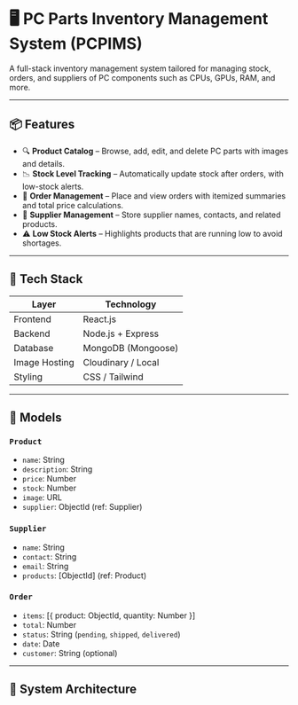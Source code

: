 # 🖥️ PC Parts Inventory Management System (PCPIMS)

A full-stack inventory management system tailored for managing stock, orders, and suppliers of PC components such as CPUs, GPUs, RAM, and more.

---

## 📦 Features

- 🔍 **Product Catalog** – Browse, add, edit, and delete PC parts with images and details.
- 📉 **Stock Level Tracking** – Automatically update stock after orders, with low-stock alerts.
- 🛒 **Order Management** – Place and view orders with itemized summaries and total price calculations.
- 📇 **Supplier Management** – Store supplier names, contacts, and related products.
- ⚠️ **Low Stock Alerts** – Highlights products that are running low to avoid shortages.

---

## 🧱 Tech Stack

| Layer         | Technology         |
|---------------|--------------------|
| Frontend      | React.js           |
| Backend       | Node.js + Express  |
| Database      | MongoDB (Mongoose) |
| Image Hosting | Cloudinary / Local |
| Styling       | CSS / Tailwind     |

---

## 📁 Models

### `Product`
- `name`: String  
- `description`: String  
- `price`: Number  
- `stock`: Number  
- `image`: URL  
- `supplier`: ObjectId (ref: Supplier)

### `Supplier`
- `name`: String  
- `contact`: String  
- `email`: String  
- `products`: [ObjectId] (ref: Product)

### `Order`
- `items`: [{ product: ObjectId, quantity: Number }]  
- `total`: Number  
- `status`: String (`pending`, `shipped`, `delivered`)  
- `date`: Date  
- `customer`: String (optional)

---

## 🧭 System Architecture

